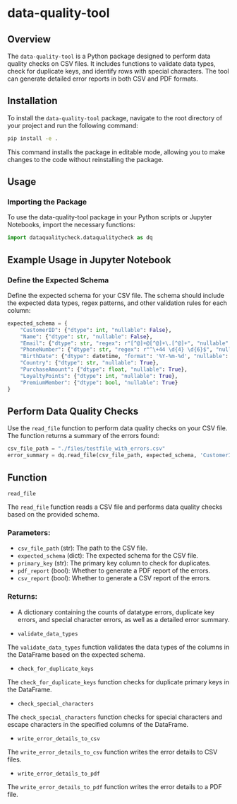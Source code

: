 # data-quality-tool

## Overview

The `data-quality-tool` is a Python package designed to perform data quality checks on CSV files. It includes functions to validate data types, check for duplicate keys, and identify rows with special characters. The tool can generate detailed error reports in both CSV and PDF formats.

## Installation

To install the `data-quality-tool` package, navigate to the root directory of your project and run the following command:

```sh
pip install -e .
```

This command installs the package in editable mode, allowing you to make changes to the code without reinstalling the package.

## Usage

### Importing the Package
To use the data-quality-tool package in your Python scripts or Jupyter Notebooks, import the necessary functions:

```python
import dataqualitycheck.dataqualitycheck as dq
```

## Example Usage in Jupyter Notebook

### Define the Expected Schema

Define the expected schema for your CSV file. The schema should include the expected data types, regex patterns, and other validation rules for each column:

```python
expected_schema = {
    "CustomerID": {"dtype": int, "nullable": False},
    "Name": {"dtype": str, "nullable": False},
    "Email": {"dtype": str, "regex": r"[^@]+@[^@]+\.[^@]+", "nullable": True},
    "PhoneNumber": {"dtype": str, "regex": r"^\+44 \d{4} \d{6}$", "nullable": True},
    "BirthDate": {"dtype": datetime, "format": '%Y-%m-%d', "nullable": True},
    "Country": {"dtype": str, "nullable": True},
    "PurchaseAmount": {"dtype": float, "nullable": True},
    "LoyaltyPoints": {"dtype": int, "nullable": True},
    "PremiumMember": {"dtype": bool, "nullable": True}
}
```
## Perform Data Quality Checks
Use the `read_file` function to perform data quality checks on your CSV file. The function returns a summary of the errors found:

```python
csv_file_path = "./files/testfile_with_errors.csv"
error_summary = dq.read_file(csv_file_path, expected_schema, 'CustomerID', pdf_report=True, csv_report=True)
```
## Function
`read_file`

The `read_file` function reads a CSV file and performs data quality checks based on the provided schema.

### Parameters:

* `csv_file_path` (str): The path to the CSV file.
* `expected_schema` (dict): The expected schema for the CSV file.
* `primary_key` (str): The primary key column to check for duplicates.
* `pdf_report` (bool): Whether to generate a PDF report of the errors.
* `csv_report` (bool): Whether to generate a CSV report of the errors.

### Returns:

* A dictionary containing the counts of datatype errors, duplicate key errors, and special character errors, as well as a detailed error summary.

* `validate_data_types`

The `validate_data_types` function validates the data types of the columns in the DataFrame based on the expected schema.

* `check_for_duplicate_keys`
 
The `check_for_duplicate_keys` function checks for duplicate primary keys in the DataFrame.

* `check_special_characters`

The `check_special_characters` function checks for special characters and escape characters in the specified columns of the DataFrame.

* `write_error_details_to_csv`

The `write_error_details_to_csv` function writes the error details to CSV files.

* `write_error_details_to_pdf`

The `write_error_details_to_pdf` function writes the error details to a PDF file.
